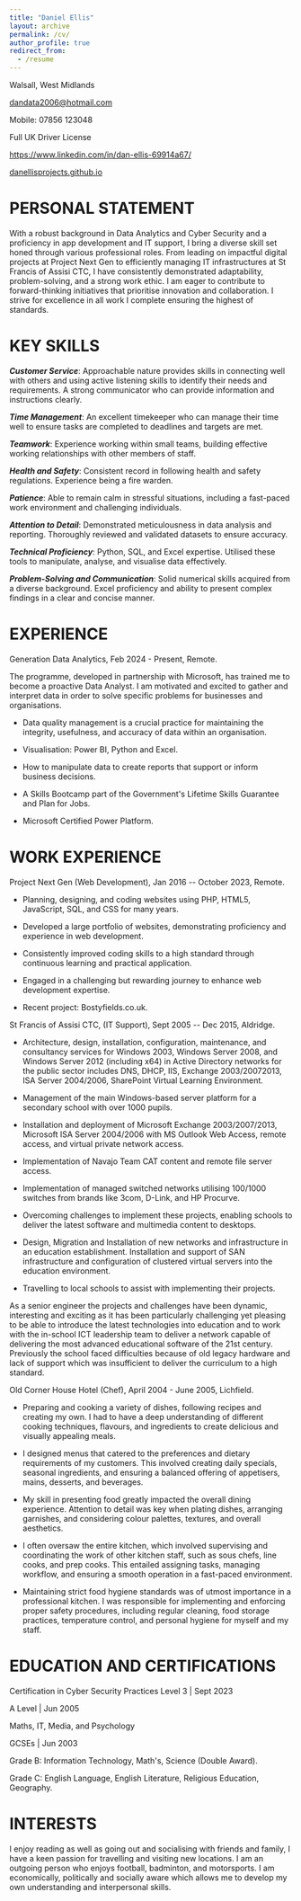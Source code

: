```yaml
---
title: "Daniel Ellis"
layout: archive
permalink: /cv/
author_profile: true
redirect_from:
  - /resume
---
```


Walsall, West Midlands

dandata2006@hotmail.com

Mobile: 07856 123048

Full UK Driver License

<https://www.linkedin.com/in/dan-ellis-69914a67/>

[danellisprojects.github.io](https://danellisprojects.github.io/)

PERSONAL STATEMENT
======

With a robust background in Data Analytics and Cyber Security and a proficiency in app development and IT support, I bring a diverse skill set honed through various professional roles. From leading on impactful digital projects at Project Next Gen to efficiently managing IT infrastructures at St Francis of Assisi CTC, I have consistently demonstrated adaptability, problem-solving, and a strong work ethic. I am eager to contribute to forward-thinking initiatives that prioritise innovation and collaboration. I strive for excellence in all work I complete ensuring the highest of standards.

KEY SKILLS
======

***Customer Service***: Approachable nature provides skills in connecting well with others and using active listening skills to identify their needs and requirements. A strong communicator who can provide information and instructions clearly.

***Time Management***: An excellent timekeeper who can manage their time well to ensure tasks are completed to deadlines and targets are met.

***Teamwork***: Experience working within small teams, building effective working relationships with other members of staff.

***Health and Safety***: Consistent record in following health and safety regulations. Experience being a fire warden.

***Patience***: Able to remain calm in stressful situations, including a fast-paced work environment and challenging individuals.

***Attention to Detail***: Demonstrated meticulousness in data analysis and reporting. Thoroughly reviewed and validated datasets to ensure accuracy.

***Technical Proficiency***: Python, SQL, and Excel expertise. Utilised these tools to manipulate, analyse, and visualise data effectively.

***Problem-Solving and Communication***: Solid numerical skills acquired from a diverse background. Excel proficiency and ability to present complex findings in a clear and concise manner.

EXPERIENCE
======

Generation Data Analytics, Feb 2024 - Present, Remote.

The programme, developed in partnership with Microsoft, has trained me to become a proactive Data Analyst. I am motivated and excited to gather and interpret data in order to solve specific problems for businesses and organisations.

-   Data quality management is a crucial practice for maintaining the integrity, usefulness, and accuracy of data within an organisation.

-   Visualisation: Power BI, Python and Excel.

-   How to manipulate data to create reports that support or inform business decisions.

-   A Skills Bootcamp part of the Government's Lifetime Skills Guarantee and Plan for Jobs.

-   Microsoft Certified Power Platform.

WORK EXPERIENCE
======

Project Next Gen (Web Development), Jan 2016 -- October 2023, Remote.

-   Planning, designing, and coding websites using PHP, HTML5, JavaScript, SQL, and CSS for many years.

-   Developed a large portfolio of websites, demonstrating proficiency and experience in web development.

-   Consistently improved coding skills to a high standard through continuous learning and practical application.

-   Engaged in a challenging but rewarding journey to enhance web development expertise.

-   Recent project: Bostyfields.co.uk.

St Francis of Assisi CTC, (IT Support), Sept 2005 -- Dec 2015, Aldridge.

-   Architecture, design, installation, configuration, maintenance, and consultancy services for Windows 2003, Windows Server 2008, and Windows Server 2012 (including x64) in Active Directory networks for the public sector includes DNS, DHCP, IIS, Exchange 2003/20072013, ISA Server 2004/2006, SharePoint Virtual Learning Environment.

-   Management of the main Windows-based server platform for a secondary school with over 1000 pupils.

-   Installation and deployment of Microsoft Exchange 2003/2007/2013, Microsoft ISA Server 2004/2006 with MS Outlook Web Access, remote access, and virtual private network access.

-   Implementation of Navajo Team CAT content and remote file server access.

-   Implementation of managed switched networks utilising 100/1000 switches from brands like 3com, D-Link, and HP Procurve.

-   Overcoming challenges to implement these projects, enabling schools to deliver the latest software and multimedia content to desktops.

-   Design, Migration and Installation of new networks and infrastructure in an education establishment. Installation and support of SAN infrastructure and configuration of clustered virtual servers into the education environment.

-   Travelling to local schools to assist with implementing their projects.

As a senior engineer the projects and challenges have been dynamic, interesting and exciting as it has been particularly challenging yet pleasing to be able to introduce the latest technologies into education and to work with the in-school ICT leadership team to deliver a network capable of delivering the most advanced educational software of the 21st century. Previously the school faced difficulties because of old legacy hardware and lack of support which was insufficient to deliver the curriculum to a high standard.

Old Corner House Hotel (Chef), April 2004 - June 2005, Lichfield.

-   Preparing and cooking a variety of dishes, following recipes and creating my own. I had to have a deep understanding of different cooking techniques, flavours, and ingredients to create delicious and visually appealing meals.

-   I designed menus that catered to the preferences and dietary requirements of my customers. This involved creating daily specials, seasonal ingredients, and ensuring a balanced offering of appetisers, mains, desserts, and beverages.

-   My skill in presenting food greatly impacted the overall dining experience. Attention to detail was key when plating dishes, arranging garnishes, and considering colour palettes, textures, and overall aesthetics.

-   I often oversaw the entire kitchen, which involved supervising and coordinating the work of other kitchen staff, such as sous chefs, line cooks, and prep cooks. This entailed assigning tasks, managing workflow, and ensuring a smooth operation in a fast-paced environment.

-   Maintaining strict food hygiene standards was of utmost importance in a professional kitchen. I was responsible for implementing and enforcing proper safety procedures, including regular cleaning, food storage practices, temperature control, and personal hygiene for myself and my staff.

EDUCATION AND CERTIFICATIONS
======

Certification in Cyber Security Practices Level 3 | Sept 2023

A Level | Jun 2005

Maths, IT, Media, and Psychology

GCSEs | Jun 2003

Grade B: Information Technology, Math's, Science (Double Award).

Grade C: English Language, English Literature, Religious Education, Geography.

INTERESTS
======
I enjoy reading as well as going out and socialising with friends and family, I have a keen passion for travelling and visiting new locations. I am an outgoing person who enjoys football, badminton, and motorsports. I am economically, politically and socially aware which allows me to develop my own understanding and interpersonal skills.